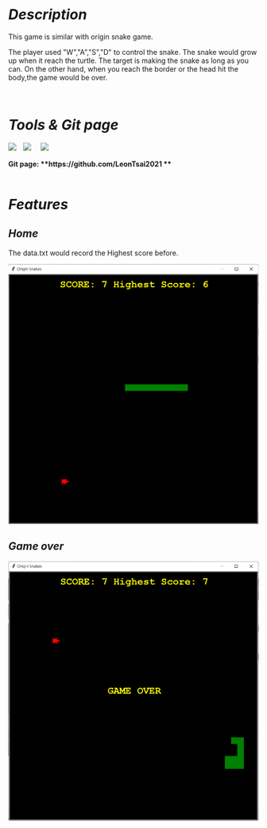 # <Strong>_Description_</Strong>

This game is similar with origin snake game.

The player used "W","A","S","D" to control the snake. The snake would grow up when it reach the turtle. The target is making the snake as long as you can. On the other hand, when you reach the border or the head hit the body,the game would be over.

<br  />

# <Strong>_Tools & Git page_</Strong>

<img align = "left" width = "30px" src = "https://upload.wikimedia.org/wikipedia/commons/thumb/9/9a/Visual_Studio_Code_1.35_icon.svg/2048px-Visual_Studio_Code_1.35_icon.svg.png" />
<img align = "left" width = "35px" src = "https://encrypted-tbn0.gstatic.com/images?q=tbn:ANd9GcSmGZh-nLwf0EhKWSEHxrZ3VE50o0zvol2ZHXPCdu2oFd6220h3&s">
<img align = "left" width = "30px" src = "https://upload.wikimedia.org/wikipedia/commons/thumb/3/3f/Git_icon.svg/1024px-Git_icon.svg.png">
<br />
<br />
<strong>Git page: **https://github.com/LeonTsai2021 **</strong> 
<br  />



<br  />

# <Strong>_Features_</Strong>

## <Strong>_Home_</Strong>
The data.txt would record the Highest score before.

<img src = "./screenshot/Home.png">

## <Strong>_Game over_</Strong>

<img src = "./screenshot/Game_over.png">


<br  />
